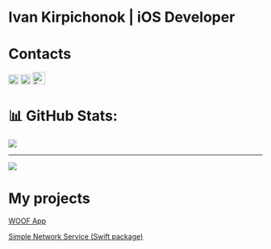 # Ivan Kirpichonok | iOS Developer

# Contacts
[<img width="20" alt="Telegram" src="https://github.com/kirpichonok/kirpichonok/assets/110284165/57d29125-f639-4ae9-b67c-6255dd526990">](https://t.me/kirpichonak)   [<img width="20" alt="LinkedIn" src="https://github.com/kirpichonok/kirpichonok/assets/110284165/d3f0bda4-29f9-4c7a-81f4-d0998663055e">](https://www.linkedin.com/in/kirpichonok)  [<img width="25" alt="Email" src="https://github.com/kirpichonok/kirpichonok/assets/110284165/657629f8-9a6c-410b-83d2-526ba5184789">](ivankirpichonok@gmail.com)

# 📊 GitHub Stats:
![](https://github-readme-streak-stats.herokuapp.com/?user=kirpichonok&theme=tokyonight&hide_border=false)<br/>

---
[![](https://visitcount.itsvg.in/api?id=kirpichonok&icon=1&color=9)](https://visitcount.itsvg.in)

# My projects
[WOOF App](https://github.com/ios-course/ironfoudation-team-project)

[Simple Network Service (Swift package)](https://github.com/ios-course/simple-network-service)


